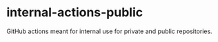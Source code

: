 # internal-actions-public
GitHub actions meant for internal use for private and public repositories.
